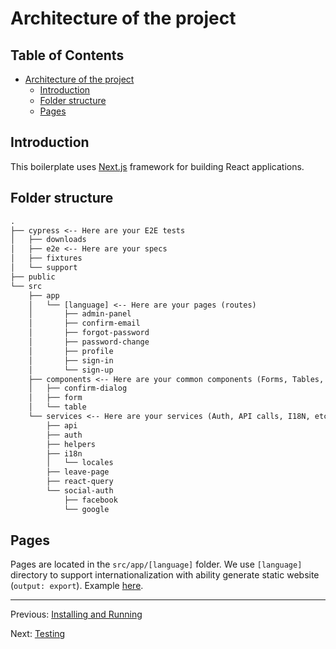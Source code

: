 # Architecture of the project

## Table of Contents <!-- omit in toc -->

- [Architecture of the project](#architecture-of-the-project)
  - [Introduction](#introduction)
  - [Folder structure](#folder-structure)
  - [Pages](#pages)

## Introduction

This boilerplate uses [Next.js](https://nextjs.org/) framework for building React applications.

## Folder structure

```txt
.
├── cypress <-- Here are your E2E tests
│   ├── downloads
│   ├── e2e <-- Here are your specs
│   ├── fixtures
│   └── support
├── public
└── src
    ├── app
    │   └── [language] <-- Here are your pages (routes)
    │       ├── admin-panel
    │       ├── confirm-email
    │       ├── forgot-password
    │       ├── password-change
    │       ├── profile
    │       ├── sign-in
    │       └── sign-up
    ├── components <-- Here are your common components (Forms, Tables, etc.)
    │   ├── confirm-dialog
    │   ├── form
    │   └── table
    └── services <-- Here are your services (Auth, API calls, I18N, etc.)
        ├── api
        ├── auth
        ├── helpers
        ├── i18n
        │   └── locales
        ├── leave-page
        ├── react-query
        └── social-auth
            ├── facebook
            └── google
```

## Pages

Pages are located in the `src/app/[language]` folder. We use `[language]` directory to support internationalization with ability generate static website (`output: export`). Example [here](https://github.com/i18next/next-13-app-dir-i18next-example).

---

Previous: [Installing and Running](installing-and-running.md)

Next: [Testing](testing.md)